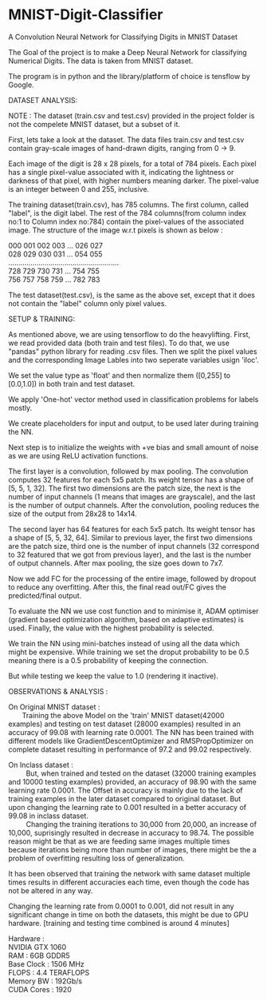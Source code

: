 # MNIST-Digit-Classifier
A Convolution Neural Network for Classifying Digits in MNIST Dataset

The Goal of the project is to make a Deep Neural Network for classifying Numerical Digits. The data is taken from MNIST dataset. 

The program is in python and the library/platform of choice is tensflow by Google. 

DATASET ANALYSIS:<br />

NOTE : The dataset (train.csv and test.csv) provided in the project folder is not the compelete MNIST dataset, but a subset of it.

First, lets take a look at the dataset. The data files train.csv and test.csv contain gray-scale images of hand-drawn digits, ranging from 0 -> 9.

Each image of the digit is 28 x 28 pixels, for a total of 784 pixels. Each pixel has a single pixel-value associated with it, indicating the lightness or darkness of that pixel, with higher numbers meaning darker. The pixel-value is an integer between 0 and 255, inclusive.

The training dataset(train.csv), has 785 columns. The first column, called "label", is the digit label. The rest of the 784 columns(from column index no:1 to Column index no:784) contain the pixel-values of the associated image. The structure of the image w.r.t pixels is shown as below :

000 001 002 003 ... 026 027 <br />
028 029 030 031 ... 054 055 <br />
....................................................... <br />
728 729 730 731 ... 754 755<br />
756 757 758 759 ... 782 783 <br />

The test dataset(test.csv), is the same as the above set, except that it does not contain the "label" column only pixel values.

SETUP & TRAINING:<br />

As mentioned above, we are using tensorflow to do the heavylifting. First, we read provided data (both train and test files). To do that, we use "pandas" python library for reading .csv files. Then we split the pixel values and the corresponding Image Lables into two seperate variables usign 'iloc'.

We set the value type as 'float' and then normalize them ([0,255] to [0.0,1.0]) in both train and test dataset.

We apply 'One-hot' vector method used in classification problems for labels mostly.

We create placeholders for input and output, to be used later during training the NN.

Next step is to initialize the weights with +ve bias and small amount of noise as we are using ReLU activation functions. 

The first layer is a convolution, followed by max pooling. The convolution computes 32 features for each 5x5 patch. Its weight tensor has a shape of [5, 5, 1, 32]. The first two dimensions are the patch size, the next is the number of input channels (1 means that images are grayscale), and the last is the number of output channels. After the convolution, pooling reduces the size of the output from 28x28 to 14x14.

The second layer has 64 features for each 5x5 patch. Its weight tensor has a shape of [5, 5, 32, 64]. Similar to previous layer, the first two dimensions are the patch size, third one is the number of input channels (32 correspond to 32 featured that we got from previous layer), and the last is the number of output channels. After max pooling, the size goes down to 7x7.

Now we add FC for the processing of the entire image, followed by dropout to reduce any overfitting. After this, the final read out/FC gives the predicted/final output.

To evaluate the NN we use cost function and to minimise it, ADAM optimiser (gradient based optimization algorithm, based on adaptive estimates) is used. Finally, the value with the highest probability is selected.

We train the NN using mini-batches instead of using all the data which might be expensive. While training we set the droput probability to be 0.5 meaning there is a 0.5 probability of keeping the connection. 

But while testing we keep the value to 1.0 (rendering it inactive).

OBSERVATIONS & ANALYSIS : <br />

On Original MNIST dataset : <br />
&nbsp;&nbsp;&nbsp;&nbsp;&nbsp;&nbsp;&nbsp;Training the above Model on the 'train' MNIST dataset(42000 examples) and testing on test dataset (28000 examples) resulted in an accuracy of 99.08 with learning rate 0.0001.
The NN has been trained with different models like GradientDescentOptimizer and RMSPropOptimizer on complete dataset resulting in performance of 97.2 and 99.02 respectively.

On Inclass dataset :<br />
&nbsp;&nbsp;&nbsp;&nbsp;&nbsp;&nbsp;&nbsp;&nbsp;&nbsp;But, when trained and tested on the dataset (32000 training examples and 10000 testing examples) provided, an accuracy of 98.90 with the same learning rate 0.0001. The Offset in accuracy is mainly due to the lack of training examples in the later dataset compared to original dataset. But upon changing the learning rate to 0.001 resulted in a better accuracy of 99.08 in inclass dataset.<br />
&nbsp;&nbsp;&nbsp;&nbsp;&nbsp;&nbsp;&nbsp;&nbsp;&nbsp;Changing the training iterations to 30,000 from 20,000, an increase of 10,000, suprisingly resulted in decrease in accuracy to 98.74. The possible reason might be that as we are feeding same images multiple times because iterations being more than number of images, there might be the a problem of overfitting resulting loss of generalization.

It has been observed that training the network with same dataset multiple times results in different accuracies each time, even though the code has not be altered in any way.

Changing the learning rate from 0.0001 to 0.001, did not result in any significant change in time on both the datasets, this might be  due to GPU hardware. [training and testing time combined is around 4 minutes]


Hardware :<br />
           NVIDIA GTX 1060 <br />
           RAM : 6GB GDDR5   <br />
           Base Clock : 1506 MHz <br />
           FLOPS : 4.4 TERAFLOPS<br />
           Memory BW : 192Gb/s<br />
           CUDA Cores : 1920<br />
